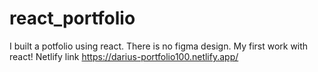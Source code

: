 # react_portfolio
I built a potfolio using react.
There is no figma design.
My first work with react!
Netlify link
https://darius-portfolio100.netlify.app/
